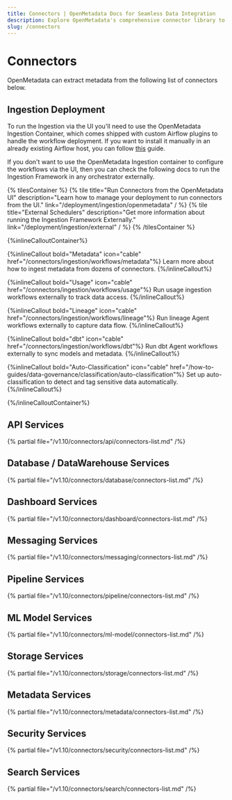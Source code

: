 ```yaml
---
title: Connectors | OpenMetadata Docs for Seamless Data Integration
description: Explore OpenMetadata's comprehensive connector library to integrate with databases, dashboards, pipelines, and ML platforms. Easy setup guides included.
slug: /connectors
---
```


# Connectors

OpenMetadata can extract metadata from the following list of connectors below.

## Ingestion Deployment

To run the Ingestion via the UI you'll need to use the OpenMetadata Ingestion Container, which comes shipped with
custom Airflow plugins to handle the workflow deployment. If you want to install it manually in an already existing
Airflow host, you can follow [this](/deployment/ingestion/openmetadata) guide.

If you don't want to use the OpenMetadata Ingestion container to configure the workflows via the UI, then you can check
the following docs to run the Ingestion Framework in any orchestrator externally.

{% tilesContainer %}
{% tile
    title="Run Connectors from the OpenMetadata UI"
    description="Learn how to manage your deployment to run connectors from the UI."
    link="/deployment/ingestion/openmetadata"
  / %}
{% tile
    title="External Schedulers"
    description="Get more information about running the Ingestion Framework Externally."
    link="/deployment/ingestion/external"
  / %}
{% /tilesContainer %}

{%inlineCalloutContainer%}

{%inlineCallout
  bold="Metadata"
  icon="cable"
  href="/connectors/ingestion/workflows/metadata"%}
Learn more about how to ingest metadata from dozens of connectors.
{%/inlineCallout%}

{%inlineCallout
  bold="Usage"
  icon="cable"
  href="/connectors/ingestion/workflows/usage"%}
Run usage ingestion workflows externally to track data access.
{%/inlineCallout%}

{%inlineCallout
  bold="Lineage"
  icon="cable"
  href="/connectors/ingestion/workflows/lineage"%}
Run lineage Agent workflows externally to capture data flow.
{%/inlineCallout%}

{%inlineCallout
  bold="dbt"
  icon="cable"
  href="/connectors/ingestion/workflows/dbt"%}
Run dbt Agent workflows externally to sync models and metadata.
{%/inlineCallout%}

{%inlineCallout
  bold="Auto-Classification"
  icon="cable"
  href="/how-to-guides/data-governance/classification/auto-classification"%}
Set up auto-classification to detect and tag sensitive data automatically.
{%/inlineCallout%}

{%/inlineCalloutContainer%}

## API Services

{% partial file="/v1.10/connectors/api/connectors-list.md" /%}

## Database / DataWarehouse Services

{% partial file="/v1.10/connectors/database/connectors-list.md" /%}

## Dashboard Services

{% partial file="/v1.10/connectors/dashboard/connectors-list.md" /%}

## Messaging Services

{% partial file="/v1.10/connectors/messaging/connectors-list.md" /%}

## Pipeline Services

{% partial file="/v1.10/connectors/pipeline/connectors-list.md" /%}

## ML Model Services

{% partial file="/v1.10/connectors/ml-model/connectors-list.md" /%}

## Storage Services

{% partial file="/v1.10/connectors/storage/connectors-list.md" /%}

## Metadata Services

{% partial file="/v1.10/connectors/metadata/connectors-list.md" /%}

## Security Services

{% partial file="/v1.10/connectors/security/connectors-list.md" /%}

## Search Services

{% partial file="/v1.10/connectors/search/connectors-list.md" /%}

